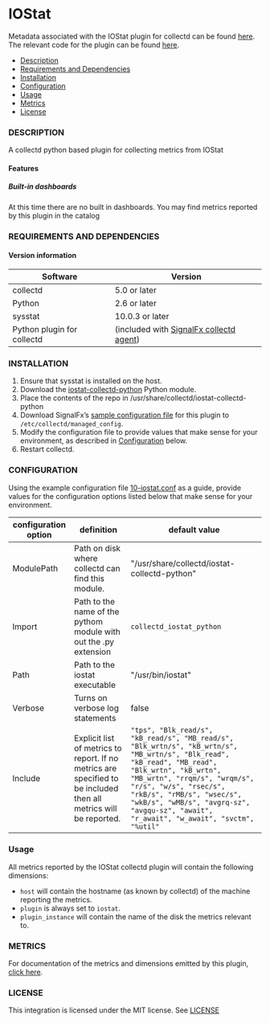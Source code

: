 # IOStat

Metadata associated with the IOStat plugin for collectd can be found <a target="_blank" href="https://github.com/signalfx/integrations/tree/release/collectd-iostat">here</a>.  The relevant code for the plugin can be found <a target="_blank" href="https://github.com/signalfx/iostat-collectd-python">here</a>.

- [Description](#description)
- [Requirements and Dependencies](#requirements-and-dependencies)
- [Installation](#installation)
- [Configuration](#configuration)
- [Usage](#usage)
- [Metrics](#metrics)
- [License](#license)

### DESCRIPTION
A collectd python based plugin for collecting metrics from IOStat

#### Features
##### Built-in dashboards
At this time there are no built in dashboards.  You may find metrics reported by this plugin in the catalog

### REQUIREMENTS AND DEPENDENCIES

#### Version information

| Software | Version      |
|----------|--------------|
| collectd | 5.0 or later |
| Python   | 2.6 or later |
| sysstat  | 10.0.3 or later |
| Python plugin for collectd | (included with [SignalFx collectd agent](https://github.com/signalfx/integrations/tree/master/collectd)[](sfx_link:sfxcollectd)) |

### INSTALLATION
1.  Ensure that sysstat is installed on the host.
2.  Download the <a target="_blank" href="https://github.com/signalfx/iostat-collectd-python">iostat-collectd-python</a> Python module.
3.  Place the contents of the repo in /usr/share/collectd/iostat-collectd-python
4.  Download SignalFx’s [sample configuration file](./10-iostat.conf) for this plugin to `/etc/collectd/managed_config`.
5.  Modify the configuration file to provide values that make sense for your environment, as described in [Configuration](#configuration) below.
6.  Restart collectd.

### CONFIGURATION
Using the example configuration file <a target="_blank" href="https://github.com/signalfx/integrations/tree/master/collectd-iostat/10-iostat.conf">10-iostat.conf</a> as a guide, provide values for the configuration options listed below that make sense for your environment.

| configuration option | definition | default value |
| ---------------------|------------|---------------|
| ModulePath | Path on disk where collectd can find this module. | "/usr/share/collectd/iostat-collectd-python" |
| Import | Path to the name of the pythom module with out the .py extension | `collectd_iostat_python` |
| Path | Path to the iostat executable | "/usr/bin/iostat" |
| Verbose | Turns on verbose log statements | false |
| Include | Explicit list of metrics to report.  If no metrics are specified to be included then all metrics will be reported. | `"tps", "Blk_read/s", "kB_read/s", "MB_read/s", "Blk_wrtn/s", "kB_wrtn/s", "MB_wrtn/s", "Blk_read", "kB_read", "MB_read", "Blk_wrtn", "kB_wrtn", "MB_wrtn", "rrqm/s", "wrqm/s", "r/s", "w/s", "rsec/s", "rkB/s", "rMB/s", "wsec/s", "wkB/s", "wMB/s", "avgrq-sz", "avgqu-sz", "await", "r_await", "w_await", "svctm", "%util"` |

### Usage
All metrics reported by the IOStat collectd plugin will contain the following dimensions:
* `host` will contain the hostname (as known by collectd) of the machine reporting the metrics.
* `plugin` is always set to `iostat`.
* `plugin_instance` will contain the name of the disk the metrics relevant to.

### METRICS

For documentation of the metrics and dimensions emitted by this plugin, [click here](./docs).

### LICENSE

This integration is licensed under the MIT license.  See [LICENSE](./LICENSE)

